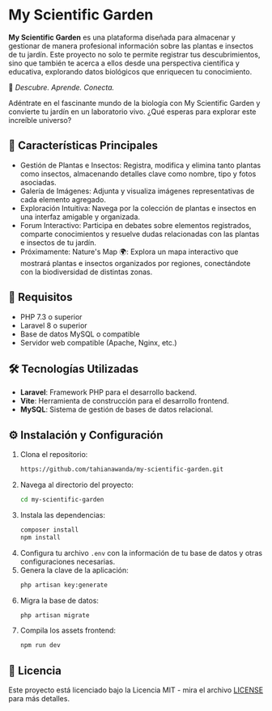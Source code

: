 # My Scientific Garden

**My Scientific Garden** es una plataforma diseñada para almacenar y gestionar de manera profesional información sobre las plantas e insectos de tu jardín. Este proyecto no solo te permite registrar tus descubrimientos, sino que también te acerca a ellos desde una perspectiva científica y educativa, explorando datos biológicos que enriquecen tu conocimiento.

🌿 *Descubre. Aprende. Conecta.*

Adéntrate en el fascinante mundo de la biología con My Scientific Garden y convierte tu jardín en un laboratorio vivo. ¿Qué esperas para explorar este increíble universo?

## 🚀 **Características Principales**

- Gestión de Plantas e Insectos: Registra, modifica y elimina tanto plantas como insectos, almacenando detalles clave como nombre, tipo y fotos asociadas.
- Galería de Imágenes: Adjunta y visualiza imágenes representativas de cada elemento agregado.
- Exploración Intuitiva: Navega por la colección de plantas e insectos en una interfaz amigable y organizada.
- Forum Interactivo: Participa en debates sobre elementos registrados, comparte conocimientos y resuelve dudas relacionadas con las plantas e insectos de tu jardín.
- Próximamente: Nature's Map 🌍: Explora un mapa interactivo que mostrará plantas e insectos organizados por regiones, conectándote con la biodiversidad de distintas zonas.
    
## 📜 **Requisitos**

- PHP 7.3 o superior
- Laravel 8 o superior
- Base de datos MySQL o compatible
- Servidor web compatible (Apache, Nginx, etc.)

## 🛠️ Tecnologías Utilizadas

- **Laravel**: Framework PHP para el desarrollo backend.
- **Vite**: Herramienta de construcción para el desarrollo frontend.
- **MySQL**: Sistema de gestión de bases de datos relacional.

## ⚙️ Instalación y Configuración

1. Clona el repositorio:
    ```sh
    https://github.com/tahianawanda/my-scientific-garden.git
    ```
2. Navega al directorio del proyecto:
    ```sh
    cd my-scientific-garden
    ```
3. Instala las dependencias:
    ```sh
    composer install
    npm install
    ```
4. Configura tu archivo `.env` con la información de tu base de datos y otras configuraciones necesarias.
5. Genera la clave de la aplicación:
    ```sh
    php artisan key:generate
    ```
6. Migra la base de datos:
    ```sh
    php artisan migrate
    ```
7. Compila los assets frontend:
    ```sh
    npm run dev
    ```


## 📜 Licencia

Este proyecto está licenciado bajo la Licencia MIT - mira el archivo [LICENSE](LICENSE) para más detalles.
